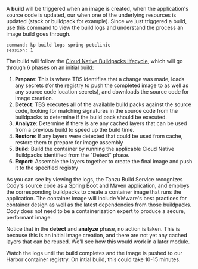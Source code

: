 A **build** will be triggered when an image is created, when the application's source code is updated, our when one of the underlying resources is updated (stack or buildpack for example).  Since we just triggered a build, use this command to view the build logs and understand the process an image build goes through.

```terminal:execute
command: kp build logs spring-petclinic
session: 1
```

The build will follow the [Cloud Native Buildpacks lifecycle](https://buildpacks.io/docs/concepts/components/lifecycle/), which will go through 6 phases on an initial build:

1. **Prepare**: This is where TBS identifies that a change was made, loads any secrets (for the registry to push the completed image to as well as any source code location secrets), and downloads the source code for image creation.
2. **Detect**: TBS executes all of the available build packs against the source code, looking for matching signatures in the source code from the buildpacks to determine if the build pack should be executed.
3. **Analyze**:  Determine if there is are any cached layers that can be used from a previous build to speed up the build time.
4. **Restore**: If any layers were detected that could be used from cache, restore them to prepare for image assembly
5. **Build**:  Build the container by running the applicable Cloud Native Buildpacks identified from the "Detect" phase.
6. **Export**:  Assemble the layers together to create the final image and push it to the specified registry

As you can see by viewing the logs, the Tanzu Build Service recognizes Cody's source code as a Spring Boot and Maven application, and employs the corresponding buildpacks to create a container image that runs the application. The container image will include VMware's best practices for container design as well as the latest dependencies from those buildpacks. Cody does not need to be a containerization expert to produce a secure, performant image.

Notice that in the **detect** and **analyze** phase, no action is taken.  This is because this is an initial image creation, and there are not yet any cached layers that can be reused.  We'll see how this would work in a later module.

Watch the logs until the build completes and the image is pushed to our Harbor container registry.  On intial build, this could take 10-15 minutes.


